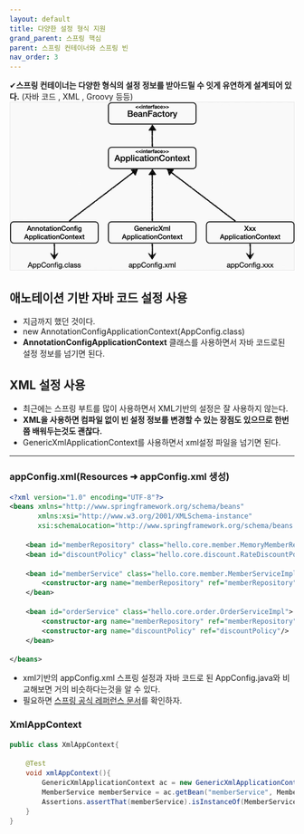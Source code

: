 ```yaml
---
layout: default
title: 다양한 설정 형식 지원
grand_parent: 스프링 핵심
parent: 스프링 컨테이너와 스프링 빈
nav_order: 3
---
```

✔**스프링 컨테이너는 다양한 형식의 설정 정보를 받아드릴 수 잇게 유연하게 설계되어 있다.**
(자바 코드 , XML , Groovy 등등)
![](../../assets/images/spring-core/spring-container&bean/12.png)

## **애노테이션 기반 자바 코드 설정 사용**

-   지금까지 했던 것이다.
-   new AnnotationConfigApplicationContext(AppConfig.class)
-   **AnnotationConfigApplicationContext** 클래스를 사용하면서 자바 코드로된 설정 정보를 넘기면 된다.

## **XML 설정 사용**

-   최근에는 스프링 부트를 많이 사용하면서 XML기반의 설정은 잘 사용하지 않는다.
-   **XML을 사용하면 컴파일 없이 빈 설정 정보를 변경할 수 있는 장점도 있으므로 한번 쯤 배워두는것도 괜찮다.**
-   GenericXmlApplicationContext를 사용하면서 xml설정 파일을 넘기면 된다.

* * *

### **appConfig.xml**(Resources ➜ appConfig.xml 생성)
```xml
<?xml version="1.0" encoding="UTF-8"?>
<beans xmlns="http://www.springframework.org/schema/beans"
       xmlns:xsi="http://www.w3.org/2001/XMLSchema-instance"
       xsi:schemaLocation="http://www.springframework.org/schema/beans http://www.springframework.org/schema/beans/spring-beans.xsd">

    <bean id="memberRepository" class="hello.core.member.MemoryMemberRepository"/>
    <bean id="discountPolicy" class="hello.core.discount.RateDiscountPolicy"/>

    <bean id="memberService" class="hello.core.member.MemberServiceImpl">
        <constructor-arg name="memberRepository" ref="memberRepository"/>
    </bean>

    <bean id="orderService" class="hello.core.order.OrderServiceImpl">
        <constructor-arg name="memberRepository" ref="memberRepository"/>
        <constructor-arg name="discountPolicy" ref="discountPolicy"/>
    </bean>

</beans>
```
- xml기반의 appConfig.xml 스프링 설정과 자바 코드로 된 AppConfig.java와 비교해보면 거의 비슷하다는것을 알 수 있다.
- 필요하면 [스프링 공식 레퍼런스 문서](https://spring.io/projects/spring-framework)를 확인하자.

### **XmlAppContext**
```java
public class XmlAppContext{

    @Test
    void xmlAppContext(){
        GenericXmlApplicationContext ac = new GenericXmlApplicationContext("appConfig.xml");
        MemberService memberService = ac.getBean("memberService", MemberService.class);
        Assertions.assertThat(memberService).isInstanceOf(MemberService.class);
    }
}
```
